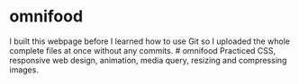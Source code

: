 # omnifood
I built this webpage before I learned how to use Git so I uploaded the whole complete files at once without any commits.  # omnifood Practiced CSS,  responsive web design, animation, media query, resizing and compressing images. 
